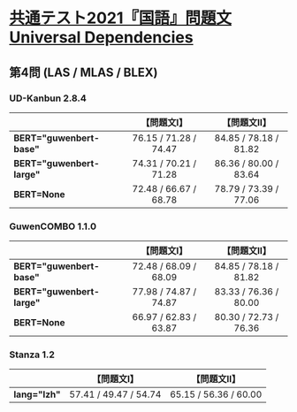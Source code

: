 [共通テスト2021『国語』問題文Universal Dependencies](https://github.com/KoichiYasuoka/UD-KyotsuTest2021Kokugo)
====

## 第4問 (LAS / MLAS / BLEX)

### UD-Kanbun 2.8.4

|   |【問題文Ⅰ】|【問題文Ⅱ】|
|---|:---------:|:---------:|
|**BERT="guwenbert-base"** |76.15 / 71.28 / 74.47|84.85 / 78.18 / 81.82|
|**BERT="guwenbert-large"**|74.31 / 70.21 / 71.28|86.36 / 80.00 / 83.64|
|**BERT=None**             |72.48 / 66.67 / 68.78|78.79 / 73.39 / 77.06|

### GuwenCOMBO 1.1.0

|   |【問題文Ⅰ】|【問題文Ⅱ】|
|---|:---------:|:---------:|
|**BERT="guwenbert-base"** |72.48 / 68.09 / 68.09|84.85 / 78.18 / 81.82|
|**BERT="guwenbert-large"**|77.98 / 74.87 / 74.87|83.33 / 76.36 / 80.00|
|**BERT=None**             |66.97 / 62.83 / 63.87|80.30 / 72.73 / 76.36|

### Stanza 1.2

|   |【問題文Ⅰ】|【問題文Ⅱ】|
|---|:---------:|:---------:|
|**lang="lzh"**|57.41 / 49.47 / 54.74|65.15 / 56.36 / 60.00|

